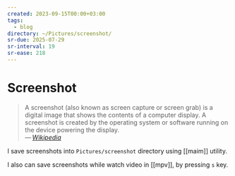 ```yaml
---
created: 2023-09-15T00:00+03:00
tags:
  - blog
directory: ~/Pictures/screenshot/
sr-due: 2025-07-29
sr-interval: 19
sr-ease: 218
---
```


# Screenshot

> A screenshot (also known as screen capture or screen grab) is a digital image that shows the contents of a computer display. A screenshot is created by the operating system or software running on the device powering the display.\
> — <cite>[Wikipedia](https://en.wikipedia.org/wiki/Screenshot)</cite>

I save screenshots into `Pictures/screenshot` directory using [[maim]] utility.

<!-- - [ ] outdated -->

I also can save screenshots while watch video in [[mpv]], by pressing `s` key.
